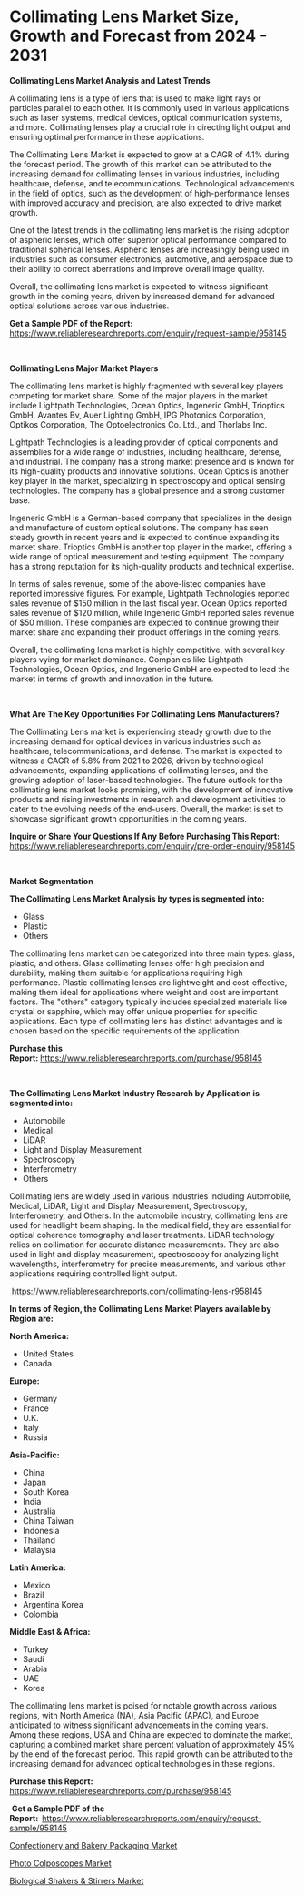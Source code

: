 <p><h1>Collimating Lens Market Size, Growth and Forecast from 2024 - 2031</h1></p><p><strong>Collimating Lens Market Analysis and Latest Trends</strong></p>
<p><p>A collimating lens is a type of lens that is used to make light rays or particles parallel to each other. It is commonly used in various applications such as laser systems, medical devices, optical communication systems, and more. Collimating lenses play a crucial role in directing light output and ensuring optimal performance in these applications.</p><p>The Collimating Lens Market is expected to grow at a CAGR of 4.1% during the forecast period. The growth of this market can be attributed to the increasing demand for collimating lenses in various industries, including healthcare, defense, and telecommunications. Technological advancements in the field of optics, such as the development of high-performance lenses with improved accuracy and precision, are also expected to drive market growth.</p><p>One of the latest trends in the collimating lens market is the rising adoption of aspheric lenses, which offer superior optical performance compared to traditional spherical lenses. Aspheric lenses are increasingly being used in industries such as consumer electronics, automotive, and aerospace due to their ability to correct aberrations and improve overall image quality.</p><p>Overall, the collimating lens market is expected to witness significant growth in the coming years, driven by increased demand for advanced optical solutions across various industries.</p></p>
<p><strong>Get a Sample PDF of the Report:&nbsp;</strong> <a href="https://www.reliableresearchreports.com/enquiry/request-sample/958145">https://www.reliableresearchreports.com/enquiry/request-sample/958145</a></p>
<p>&nbsp;</p>
<p><strong>Collimating Lens Major Market Players</strong></p>
<p><p>The collimating lens market is highly fragmented with several key players competing for market share. Some of the major players in the market include Lightpath Technologies, Ocean Optics, Ingeneric GmbH, Trioptics GmbH, Avantes Bv, Auer Lighting GmbH, IPG Photonics Corporation, Optikos Corporation, The Optoelectronics Co. Ltd., and Thorlabs Inc.</p><p>Lightpath Technologies is a leading provider of optical components and assemblies for a wide range of industries, including healthcare, defense, and industrial. The company has a strong market presence and is known for its high-quality products and innovative solutions. Ocean Optics is another key player in the market, specializing in spectroscopy and optical sensing technologies. The company has a global presence and a strong customer base.</p><p>Ingeneric GmbH is a German-based company that specializes in the design and manufacture of custom optical solutions. The company has seen steady growth in recent years and is expected to continue expanding its market share. Trioptics GmbH is another top player in the market, offering a wide range of optical measurement and testing equipment. The company has a strong reputation for its high-quality products and technical expertise.</p><p>In terms of sales revenue, some of the above-listed companies have reported impressive figures. For example, Lightpath Technologies reported sales revenue of $150 million in the last fiscal year. Ocean Optics reported sales revenue of $120 million, while Ingeneric GmbH reported sales revenue of $50 million. These companies are expected to continue growing their market share and expanding their product offerings in the coming years.</p><p>Overall, the collimating lens market is highly competitive, with several key players vying for market dominance. Companies like Lightpath Technologies, Ocean Optics, and Ingeneric GmbH are expected to lead the market in terms of growth and innovation in the future.</p></p>
<p>&nbsp;</p>
<p><strong>What Are The Key Opportunities For Collimating Lens Manufacturers?</strong></p>
<p><p>The Collimating Lens market is experiencing steady growth due to the increasing demand for optical devices in various industries such as healthcare, telecommunications, and defense. The market is expected to witness a CAGR of 5.8% from 2021 to 2026, driven by technological advancements, expanding applications of collimating lenses, and the growing adoption of laser-based technologies. The future outlook for the collimating lens market looks promising, with the development of innovative products and rising investments in research and development activities to cater to the evolving needs of the end-users. Overall, the market is set to showcase significant growth opportunities in the coming years.</p></p>
<p><strong>Inquire or Share Your Questions If Any Before Purchasing This Report:</strong> <a href="https://www.reliableresearchreports.com/enquiry/pre-order-enquiry/958145">https://www.reliableresearchreports.com/enquiry/pre-order-enquiry/958145</a></p>
<p>&nbsp;</p>
<p><strong>Market Segmentation</strong></p>
<p><strong>The Collimating Lens Market Analysis by types is segmented into:</strong></p>
<p><ul><li>Glass</li><li>Plastic</li><li>Others</li></ul></p>
<p><p>The collimating lens market can be categorized into three main types: glass, plastic, and others. Glass collimating lenses offer high precision and durability, making them suitable for applications requiring high performance. Plastic collimating lenses are lightweight and cost-effective, making them ideal for applications where weight and cost are important factors. The "others" category typically includes specialized materials like crystal or sapphire, which may offer unique properties for specific applications. Each type of collimating lens has distinct advantages and is chosen based on the specific requirements of the application.</p></p>
<p><strong>Purchase this Report:&nbsp;</strong><a href="https://www.reliableresearchreports.com/purchase/958145">https://www.reliableresearchreports.com/purchase/958145</a></p>
<p>&nbsp;</p>
<p><strong>The Collimating Lens Market Industry Research by Application is segmented into:</strong></p>
<p><ul><li>Automobile</li><li>Medical</li><li>LiDAR</li><li>Light and Display Measurement</li><li>Spectroscopy</li><li>Interferometry</li><li>Others</li></ul></p>
<p><p>Collimating lens are widely used in various industries including Automobile, Medical, LiDAR, Light and Display Measurement, Spectroscopy, Interferometry, and Others. In the automobile industry, collimating lens are used for headlight beam shaping. In the medical field, they are essential for optical coherence tomography and laser treatments. LiDAR technology relies on collimation for accurate distance measurements. They are also used in light and display measurement, spectroscopy for analyzing light wavelengths, interferometry for precise measurements, and various other applications requiring controlled light output.</p></p>
<p><a href="https://www.reliableresearchreports.com/collimating-lens-r958145">&nbsp;https://www.reliableresearchreports.com/collimating-lens-r958145</a></p>
<p><strong>In terms of Region, the Collimating Lens Market Players available by Region are:</strong></p>
<p>
    <p> <strong> North America: </strong>
        <ul>
            <li>United States</li>
            <li>Canada</li>
        </ul>
        </p> 
    <p> <strong> Europe: </strong>
        <ul>
            <li>Germany</li>
            <li>France</li>
            <li>U.K.</li>
            <li>Italy</li>
            <li>Russia</li>
        </ul>
        </p> 
    <p> <strong> Asia-Pacific: </strong>
        <ul>
            <li>China</li>
            <li>Japan</li>
            <li>South Korea</li>
            <li>India</li>
            <li>Australia</li>
            <li>China Taiwan</li>
            <li>Indonesia</li>
            <li>Thailand</li>
            <li>Malaysia</li>
        </ul>
        </p> 
    <p> <strong> Latin America: </strong>
        <ul>
            <li>Mexico</li>
            <li>Brazil</li>
            <li>Argentina Korea</li>
            <li>Colombia</li>
        </ul>
        </p> 
    <p> <strong> Middle East & Africa: </strong>
        <ul>
            <li>Turkey</li>
            <li>Saudi</li>
            <li>Arabia</li>
            <li>UAE</li>
            <li>Korea</li>
        </ul>
    </p>
    </p>
<p><p>The collimating lens market is poised for notable growth across various regions, with North America (NA), Asia Pacific (APAC), and Europe anticipated to witness significant advancements in the coming years. Among these regions, USA and China are expected to dominate the market, capturing a combined market share percent valuation of approximately 45% by the end of the forecast period. This rapid growth can be attributed to the increasing demand for advanced optical technologies in these regions.</p></p>
<p><strong>Purchase this Report: </strong><a href="https://www.reliableresearchreports.com/purchase/958145">https://www.reliableresearchreports.com/purchase/958145</a></p>
<p>&nbsp;<strong>Get a Sample PDF of the Report:&nbsp;&nbsp;</strong><a href="https://www.reliableresearchreports.com/enquiry/request-sample/958145">https://www.reliableresearchreports.com/enquiry/request-sample/958145</a></p>
<p><strong></strong></p>
<p><p><a href="https://www.linkedin.com/pulse/confectionery-bakery-packaging-market-size-outlook-forecast-2024-efzde?trackingId=PnRwHp4GRbGWAjptqVrhhA%3D%3D">Confectionery and Bakery Packaging Market</a></p><p><a href="https://www.linkedin.com/pulse/photo-colposcopes-market-key-successful-business-strategy-forecast-k5ube">Photo Colposcopes Market</a></p><p><a href="https://www.linkedin.com/pulse/biological-shakers-amp-stirrers-market-trends-analysis-forecasted-siazc">Biological Shakers & Stirrers Market</a></p></p>